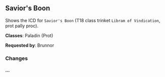 ## Savior's Boon

Shows the ICD for `Savior's Boon` (T18 class trinket `Libram of Vindication`,
prot pally proc).

**Classes**: Paladin (Prot)

**Requested by**: Brunnor

### Changes

#### ...
